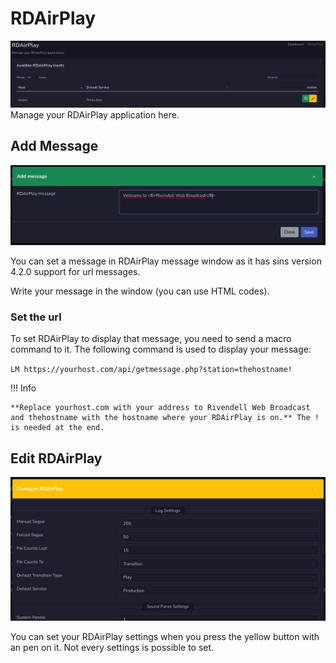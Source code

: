 # RDAirPlay
![Screenshot](img/rdairplay.png)
Manage your RDAirPlay application here.

## Add Message
![Screenshot](img/rdmess.png)

You can set a message in RDAirPlay message window as it has sins version 4.2.0 support for url messages.

Write your message in the window (you can use HTML codes).

### Set the url
To set RDAirPlay to display that message, you need to send a macro command to it. The following command is used to display your message:

`LM https://yourhost.com/api/getmessage.php?station=thehostname!`

!!! Info

    **Replace yourhost.com with your address to Rivendell Web Broadcast and thehostname with the hostname where your RDAirPlay is on.** The ! is needed at the end.

## Edit RDAirPlay
![Screenshot](img/confrdairplay.png)

You can set your RDAirPlay settings when you press the yellow button with an pen on it. Not every settings is possible to set.